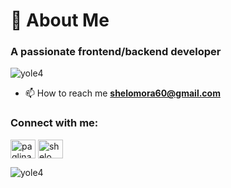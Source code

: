 <h1 align="left">💫 About Me</h1>
<h3 align="left">A passionate frontend/backend developer</h3>

<p align="left"> <img src="https://komarev.com/ghpvc/?username=yole4&label=Profile%20views&color=0e75b6&style=flat" alt="yole4" /> </p>

- 📫 How to reach me **shelomora60@gmail.com**

<h3 align="left">Connect with me:</h3>
<p align="left">
<a href="https://www.linkedin.com/in/paglinawan-shelo-m-9b3261266" target="blank"><img align="center" src="https://raw.githubusercontent.com/rahuldkjain/github-profile-readme-generator/master/src/images/icons/Social/linked-in-alt.svg" alt="paglinawan shelo m." height="30" width="40" /></a>
<a href="https://www.facebook.com/eloy.paglinawan" target="blank"><img align="center" src="https://raw.githubusercontent.com/rahuldkjain/github-profile-readme-generator/master/src/images/icons/Social/facebook.svg" alt="shelo mora paglinawan" height="30" width="40" /></a>
</p>


<p style"background-color:black"><img align="center" src="https://github-readme-stats.vercel.app/api/top-langs?username=yole4&show_icons=true&locale=en&layout=compact" alt="yole4" /></p>
